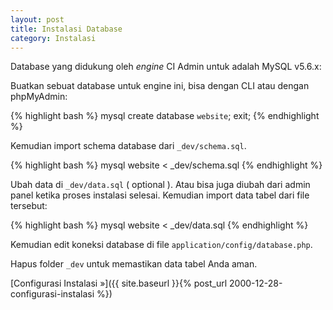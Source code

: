 ```yaml
---
layout: post
title: Instalasi Database
category: Instalasi
---
```


Database yang didukung oleh *engine* CI Admin untuk adalah MySQL v5.6.x:

Buatkan sebuat database untuk engine ini, bisa dengan CLI atau dengan phpMyAdmin:

{% highlight bash %}
mysql
create database `website`;
exit;
{% endhighlight %}

Kemudian import schema database dari `_dev/schema.sql`.

{% highlight bash %}
mysql website < _dev/schema.sql
{% endhighlight %}

Ubah data di `_dev/data.sql` ( optional ). Atau bisa juga diubah dari admin panel
ketika proses instalasi selesai. Kemudian import data tabel dari file tersebut:

{% highlight bash %}
mysql website < _dev/data.sql
{% endhighlight %}

Kemudian edit koneksi database di file `application/config/database.php`.

Hapus folder `_dev` untuk memastikan data tabel Anda aman.

[Configurasi Instalasi &#187;]({{ site.baseurl }}{% post_url 2000-12-28-configurasi-instalasi %})
